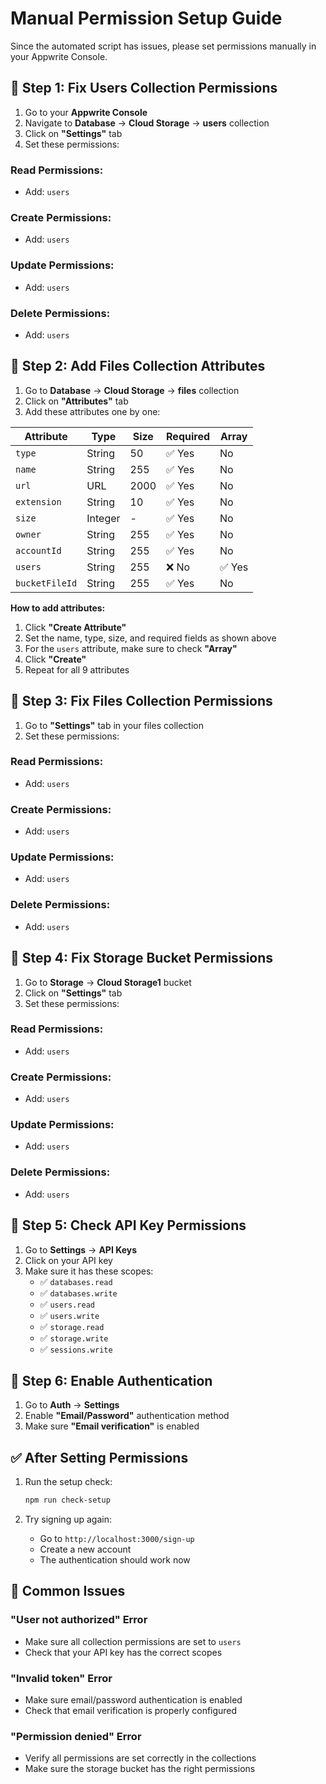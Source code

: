 # Manual Permission Setup Guide

Since the automated script has issues, please set permissions manually in your Appwrite Console.

## 🔧 **Step 1: Fix Users Collection Permissions**

1. Go to your **Appwrite Console**
2. Navigate to **Database** → **Cloud Storage** → **users** collection
3. Click on **"Settings"** tab
4. Set these permissions:

### Read Permissions:
- Add: `users`

### Create Permissions:
- Add: `users`

### Update Permissions:
- Add: `users`

### Delete Permissions:
- Add: `users`

## 🔧 **Step 2: Add Files Collection Attributes**

1. Go to **Database** → **Cloud Storage** → **files** collection
2. Click on **"Attributes"** tab
3. Add these attributes one by one:

| Attribute | Type | Size | Required | Array |
|-----------|------|------|----------|-------|
| `type` | String | 50 | ✅ Yes | No |
| `name` | String | 255 | ✅ Yes | No |
| `url` | URL | 2000 | ✅ Yes | No |
| `extension` | String | 10 | ✅ Yes | No |
| `size` | Integer | - | ✅ Yes | No |
| `owner` | String | 255 | ✅ Yes | No |
| `accountId` | String | 255 | ✅ Yes | No |
| `users` | String | 255 | ❌ No | ✅ Yes |
| `bucketFileId` | String | 255 | ✅ Yes | No |

**How to add attributes:**
1. Click **"Create Attribute"**
2. Set the name, type, size, and required fields as shown above
3. For the `users` attribute, make sure to check **"Array"**
4. Click **"Create"**
5. Repeat for all 9 attributes

## 🔧 **Step 3: Fix Files Collection Permissions**

1. Go to **"Settings"** tab in your files collection
2. Set these permissions:

### Read Permissions:
- Add: `users`

### Create Permissions:
- Add: `users`

### Update Permissions:
- Add: `users`

### Delete Permissions:
- Add: `users`

## 🔧 **Step 4: Fix Storage Bucket Permissions**

1. Go to **Storage** → **Cloud Storage1** bucket
2. Click on **"Settings"** tab
3. Set these permissions:

### Read Permissions:
- Add: `users`

### Create Permissions:
- Add: `users`

### Update Permissions:
- Add: `users`

### Delete Permissions:
- Add: `users`

## 🔧 **Step 5: Check API Key Permissions**

1. Go to **Settings** → **API Keys**
2. Click on your API key
3. Make sure it has these scopes:
   - ✅ `databases.read`
   - ✅ `databases.write`
   - ✅ `users.read`
   - ✅ `users.write`
   - ✅ `storage.read`
   - ✅ `storage.write`
   - ✅ `sessions.write`

## 🔧 **Step 6: Enable Authentication**

1. Go to **Auth** → **Settings**
2. Enable **"Email/Password"** authentication method
3. Make sure **"Email verification"** is enabled

## ✅ **After Setting Permissions**

1. Run the setup check:
   ```bash
   npm run check-setup
   ```

2. Try signing up again:
   - Go to `http://localhost:3000/sign-up`
   - Create a new account
   - The authentication should work now

## 🚨 **Common Issues**

### "User not authorized" Error
- Make sure all collection permissions are set to `users`
- Check that your API key has the correct scopes

### "Invalid token" Error
- Make sure email/password authentication is enabled
- Check that email verification is properly configured

### "Permission denied" Error
- Verify all permissions are set correctly in the collections
- Make sure the storage bucket has the right permissions
